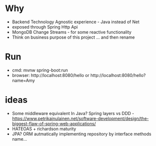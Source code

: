 # Why
- Backend Technology Agnostic experience - Java instead of Net
- exposed through Spring Http Api
- MongoDB Change Streams - for some reactive functionality
- Think on business purpose of this project ... and then rename

# Run
- cmd: mvnw spring-boot:run
- browser: http://localhost:8080/hello or http://localhost:8080/hello?name=Amy

# ideas
- Some middleware equivalent In Java? Spring layers vs DDD - https://www.petrikainulainen.net/software-development/design/the-biggest-flaw-of-spring-web-applications/
- HATEOAS + richardson maturity
- JPA? ORM autmatically implementing repository by interface methods name...
